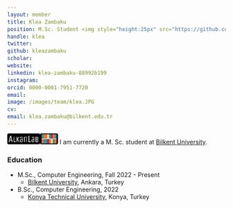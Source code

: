 ```yaml
---
layout: member
title: Klea Zambaku
position: M.Sc. Student <img style="height:25px" src="https://github.com/BilkentCompGen/BilkentCompGen.github.io/blob/master/images/team/KZ_sq_side_dna.png?raw=true"/>
handle: klea
twitter:
github: kleazambaku
scholar: 
website: 
linkedin: klea-zambaku-88992b199
instagram:
orcid: 0000-0001-7951-7720
email: 
image: /images/team/klea.JPG
cv: 
email: klea.zambaku@bilkent.edu.tr
---
```


<img style="height:25px" src="https://github.com/BilkentCompGen/BilkentCompGen.github.io/blob/master/images/team/KZ_sq_side_dna.png?raw=true"/> I am currently a M. Sc. student at [Bilkent University](http://www.cs.bilkent.edu.tr/).

### Education

- M.Sc., Computer Engineering, Fall 2022 - Present 
  - [Bilkent University](http://www.cs.bilkent.edu.tr/), Ankara, Turkey 
- B.Sc., Computer Engineering, 2022
  - [Konya Technical University](https://www.ktun.edu.tr/en/Birim/Hakkimizda?brm=7mL9IUtl9lsvYJ1yQpEWVw%3D%3D), Konya, Turkey


